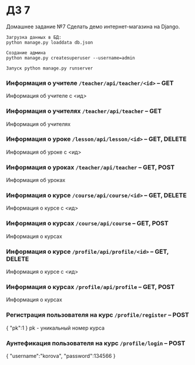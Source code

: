 # ДЗ 7
Домашнее задание №7
Сделать демо интернет-магазина на Django.
```
Загрузка данных в БД:
python manage.py loaddata db.json

Создание админа
python manage.py createsuperuser --username=admin

Запуск python manage.py runserver
```
### Информация о учителе `/teacher/api/teacher/<id>` – GET
Информация об учителе с  <ид>

### Информация о учителях `/teacher/api/teacher` – GET
Информация об учителях


### Информация о уроке `/lesson/api/lesson/<id>` – GET, DELETE
Информация об уроке с  <ид>

### Информация о уроках `/teacher/api/teacher` – GET, POST
Информация об уроках

### Информация о курcе `/course/api/course/<id>` – GET, DELETE
Информация о курсе с  <ид>

### Информация о курсах `/course/api/course` – GET, POST
Информация о курсах

### Информация о курcе `/profile/api/profile/<id>` – GET, DELETE
Информация о курсе с  <ид>

### Информация о курсах `/profile/api/profile` – GET, POST
Информация о курсах

### Регистрация пользователя на курс `/profile/register` – POST
{
"pk":1
}
pk - уникальный номер курса

### Аунтефикация пользователя на курс `/profile/login` – POST
{
"username":"korova",
"password":134566
}

